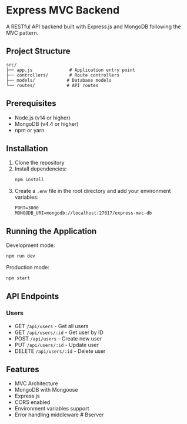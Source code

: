 # Express MVC Backend

A RESTful API backend built with Express.js and MongoDB following the MVC pattern.

## Project Structure

```
src/
├── app.js              # Application entry point
├── controllers/        # Route controllers
├── models/            # Database models
└── routes/            # API routes
```

## Prerequisites

- Node.js (v14 or higher)
- MongoDB (v4.4 or higher)
- npm or yarn

## Installation

1. Clone the repository
2. Install dependencies:
   ```bash
   npm install
   ```
3. Create a `.env` file in the root directory and add your environment variables:
   ```
   PORT=3000
   MONGODB_URI=mongodb://localhost:27017/express-mvc-db
   ```

## Running the Application

Development mode:
```bash
npm run dev
```

Production mode:
```bash
npm start
```

## API Endpoints

### Users

- GET `/api/users` - Get all users
- GET `/api/users/:id` - Get user by ID
- POST `/api/users` - Create new user
- PUT `/api/users/:id` - Update user
- DELETE `/api/users/:id` - Delete user

## Features

- MVC Architecture
- MongoDB with Mongoose
- Express.js
- CORS enabled
- Environment variables support
- Error handling middleware #   B s e r v e r 
 
 
